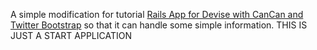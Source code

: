 A simple modification for tutorial [Rails App for Devise with CanCan and Twitter Bootstrap]( 
http://railsapps.github.io/twitter-bootstrap-rails.html
) so that it can handle some simple information. 
THIS IS JUST A START APPLICATION
